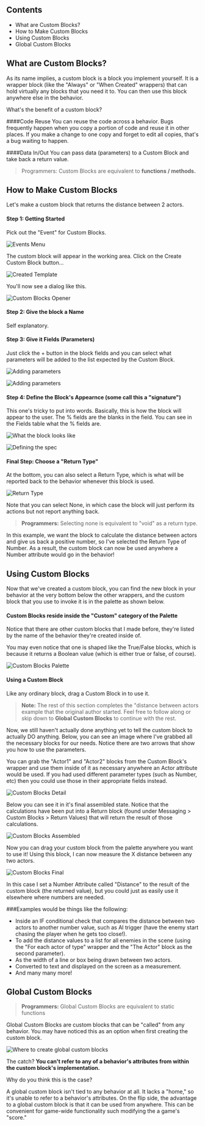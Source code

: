 ## Contents

* What are Custom Blocks?
* How to Make Custom Blocks
* Using Custom Blocks
* Global Custom Blocks
 

## What are Custom Blocks?

As its name implies, a custom block is a block you implement yourself. It is a wrapper block (like the "Always" or "When Created" wrappers) that can hold virtually any blocks that you need it to. You can then use this block anywhere else in the behavior.

What's the benefit of a custom block?

####Code Reuse
You can reuse the code across a behavior. Bugs frequently happen when you copy a portion of code and reuse it in other places. If you make a change to one copy and forget to edit all copies, that's a bug waiting to happen.

####Data In/Out
You can pass data (parameters) to a Custom Block and take back a return value.

> Programmers: Custom Blocks are equivalent to **functions / methods.**
 

## How to Make Custom Blocks

Let's make a custom block that returns the distance between 2 actors.

 
#### Step 1: Getting Started

Pick out the "Event" for Custom Blocks.

![Events Menu](https://raw.githubusercontent.com/Stencyl/stencylpedia/master/chapter-6/images/custom-blocks-1.png)

The custom block will appear in the working area. Click on the Create Custom Block button...

![Created Template](https://raw.githubusercontent.com/Stencyl/stencylpedia/master/chapter-6/images/custom-blocks-2.png)

You'll now see a dialog like this.

![Custom Blocks Opener](https://raw.githubusercontent.com/Stencyl/stencylpedia/master/chapter-6/images/custom-blocks-3.png)

#### Step 2: Give the block a Name

Self explanatory.

#### Step 3: Give it Fields (Parameters)

Just click the + button in the block fields and you can select what parameters will be added to the list expected by the Custom Block.

![Adding parameters](https://raw.githubusercontent.com/Stencyl/stencylpedia/master/chapter-6/images/custom-blocks-4.png)

![Adding parameters](https://raw.githubusercontent.com/Stencyl/stencylpedia/master/chapter-6/images/custom-blocks-5.png)

#### Step 4: Define the Block's Appearnce (some call this a "signature")

This one's tricky to put into words. Basically, this is how the block will appear to the user. The % fields are the blanks in the field. You can see in the Fields table what the % fields are.

![What the block looks like](https://raw.githubusercontent.com/Stencyl/stencylpedia/master/chapter-6/images/custom-blocks-8.png)

![Defining the spec](https://raw.githubusercontent.com/Stencyl/stencylpedia/master/chapter-6/images/custom-blocks-6.png)

#### Final Step: Choose a "Return Type"

At the bottom, you can also select a Return Type, which is what will be reported back to the behavior whenever this block is used.

![Return Type](https://raw.githubusercontent.com/Stencyl/stencylpedia/master/chapter-6/images/custom-blocks-7.png)

Note that you can select None, in which case the block will just perform its actions but not report anything back.

> **Programmers:** Selecting none is equivalent to "void" as a return type.

In this example, we want the block to calculate the distance between actors and give us back a positive number, so I've selected the Return Type of Number. As a result, the custom block can now be used anywhere a Number attribute would go in the behavior!

 

## Using Custom Blocks

Now that we've created a custom block, you can find the new block in your behavior at the very bottom below the other wrappers, and the custom block that you use to invoke it is in the palette as shown below.

#### Custom Blocks reside inside the "Custom" category of the Palette

Notice that there are other custom blocks that I made before, they're listed by the name of the behavior they're created inside of.

You may even notice that one is shaped like the True/False blocks, which is because it returns a Boolean value (which is either true or false, of course).

![Custom Blocks Palette](http://static.stencyl.com/help/images/CustomBlocks3_Palette.png)

#### Using a Custom Block
Like any ordinary block, drag a Custom Block in to use it.
 
> **Note:** The rest of this section completes the "distance between actors example that the original author started. Feel free to follow along or skip down to **Global Custom Blocks** to continue with the rest.

Now, we still haven't actually done anything yet to tell the custom block to actually DO anything. Below, you can see an image where I've grabbed all the necessary blocks for our needs. Notice there are two arrows that show you how to use the parameters.

You can grab the "Actor1" and "Actor2" blocks from the Custom Block's wrapper and use them inside of it as necessary anywhere an Actor attribute would be used. If you had used different parameter types (such as Number, etc) then you could use those in their appropriate fields instead.

![Custom Blocks Detail](http://static.stencyl.com/help/images/CustomBlocks4.png)

Below you can see it in it's final assembled state. Notice that the calculations have been put into a Return block (found under Messaging > Custom Blocks > Return Values) that will return the result of those calculations.

![Custom Blocks Assembled](http://static.stencyl.com/help/images/CustomBlocks5.png)

Now you can drag your custom block from the palette anywhere you want to use it! Using this block, I can now measure the X distance between any two actors.

![Custom Blocks Final](http://static.stencyl.com/help/images/CustomBlockFinalPic.png)

In this case I set a Number Attribute called "Distance" to the result of the custom block (the returned value), but you could just as easily use it elsewhere where numbers are needed.
 
###Examples would be things like the following:

* Inside an IF conditional check that compares the distance between two actors to another number value, such as AI trigger (have the enemy start chasing the player when he gets too close!).
* To add the distance values to a list for all enemies in the scene (using the "For each actor of type" wrapper and the "The Actor" block as the second parameter).
* As the width of a line or box being drawn between two actors.
* Converted to text and displayed on the screen as a measurement.
* And many many more!
 

## Global Custom Blocks

> **Programmers:** Global Custom Blocks are equivalent to static functions

Global Custom Blocks are custom blocks that can be "called" from any behavior. You may have noticed this as an option when first creating the custom block.

![Where to create global custom blocks](http://static.stencyl.com/pedia2/ch5/custom/image0.png)

The catch? **You can't refer to any of a behavior's attributes from within the custom block's implementation.**

Why do you think this is the case?

A global custom block isn't tied to any behavior at all. It lacks a "home," so it's unable to refer to a behavior's attributes. On the flip side, the advantage to a global custom block is that it can be used from anywhere. This can be convenient for game-wide functionality such modifying the a game's "score."

